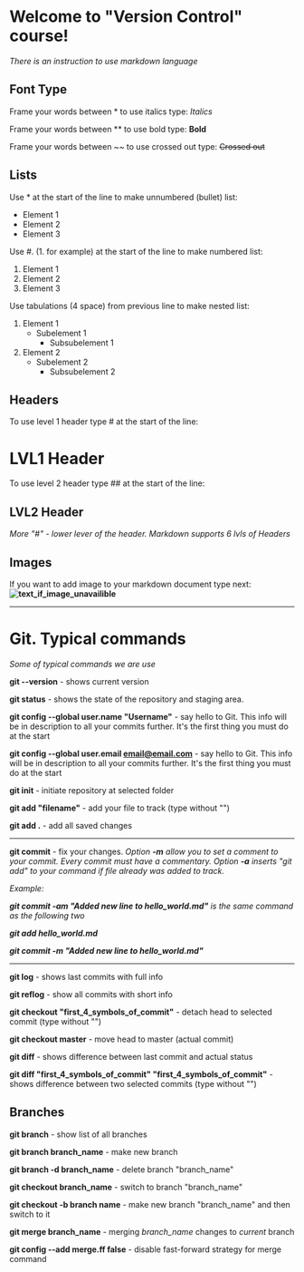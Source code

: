 # Welcome to "Version Control" course!

*There is an instruction to use markdown language*

## Font Type
Frame your words between * to use italics type: *Italics*

Frame your words between ** to use bold type: **Bold**

Frame your words between 
~~ to use crossed out type: ~~Crossed out~~


## Lists
Use * at the start of the line to make unnumbered (bullet) list:
* Element 1
* Element 2
* Element 3

Use #. (1. for example) at the start of the line to make numbered list:
1. Element 1
2. Element 2
3. Element 3

Use tabulations (4 space) from previous line to make nested list:
1. Element 1
    * Subelement 1
        - Subsubelement 1 
2. Element 2
    + Subelement 2
        + Subsubelement 2            


## Headers
To use level 1 header type # at the start of the line:
# LVL1 Header

To use level 2 header type ## at the start of the line:
## LVL2 Header

*More "#" - lower lever of the header. Markdown supports 6 lvls of Headers*

## Images

If you want to add image to your markdown document type next:
**![text_if_image_unavailible](images/lomaem_git.jpg)**

---

# **Git. Typical commands**

*Some of typical commands we are use*

**git --version** - shows current version

**git status** - shows the state of the repository and staging area.

**git config --global user.name "Username"** - say hello to Git. This info will be in description to all your commits further. It's the first thing you must do at the start

**git config --global user.email email@email.com** - say hello to Git. This info will be in description to all your commits further. It's the first thing you must do at the start

**git init** - initiate repository at selected folder

**git add "filename"** - add your file to track (type without "")

**git add .** - add all saved changes

---

**git commit** - fix your changes. *Option **-m** allow you to set a comment to your commit. Every commit must have a commentary. Option **-a** inserts "git add" to your command if file already was added to track.*

*Example:* 

***git commit -am "Added new line to hello_world.md"** is the same command as the following two* 

***git add hello_world.md***

***git commit -m "Added new line to hello_world.md"***

---

**git log** - shows last commits with full info

**git reflog** - show all commits with short info

**git checkout "first_4_symbols_of_commit"** - detach head to selected commit (type without "")

**git checkout master** - move head to master (actual commit)

**git diff** - shows difference between last commit and actual status

**git diff "first_4_symbols_of_commit" "first_4_symbols_of_commit"** - shows difference between two selected commits (type without "")

## Branches
**git branch** - show list of all branches

**git branch branch_name** - make new branch

**git branch -d branch_name** - delete branch "branch_name"

**git checkout branch_name** - switch to branch "branch_name"

**git checkout -b branch name** - make new branch "branch_name" and then switch to it

**git merge branch_name** - merging *branch_name* changes to *current* branch

**git config --add merge.ff false** - disable fast-forward strategy for merge command

